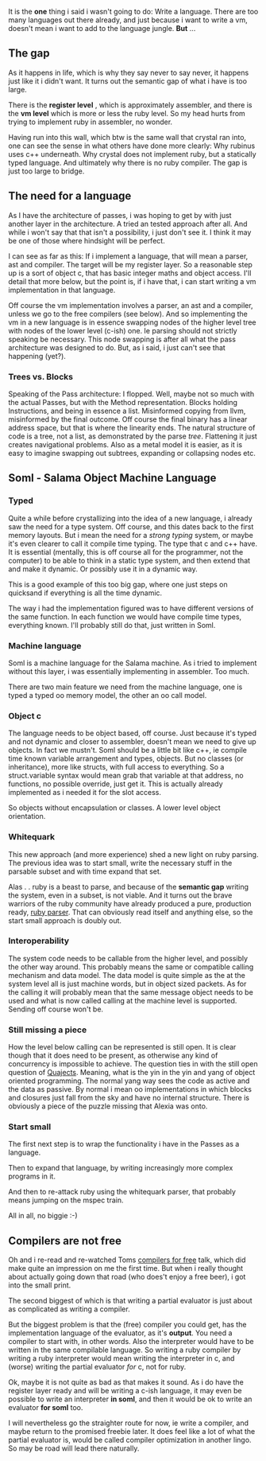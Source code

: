 It is the **one** thing i said i wasn't going to do: Write a language.
There are too many languages out there already, and just because i want to write a vm,
doesn't mean i want to add to the language jungle.
**But** ...

## The gap

As it happens in life, which is why they say never to say never, it happens just like it
i didn't want. It turns out the semantic gap of what i have is too large.

There is the **register level** , which is approximately assembler, and there is the **vm level**
which is more or less the ruby level. So my head hurts from trying to implement ruby in assembler,
no wonder.

Having run into this wall, which btw is the same wall that crystal ran into, one can see the sense
in what others have done more clearly: Why rubinus uses c++ underneath. Why crystal does not
implement ruby, but a statically typed language. And ultimately why there is no ruby compiler.
The gap is just too large to bridge.

## The need for a language

As I have the architecture of passes, i was hoping to get by with just another layer in the
architecture. A tried an tested approach after all. And while i won't say that that isn't a
possibility, i just don't see it. I think it may be one of those where hindsight will be perfect.

I can see as far as this: If i implement a language, that will mean a parser, ast and compiler.
The target will be my register layer. So a reasonable step up is a sort of object c, that has
basic integer maths and object access. I'll detail that more below, but the point is, if i have
that, i can start writing a vm implementation in that language.

Off course the vm implementation involves a parser, an ast and a compiler, unless we go to the free
compilers (see below). And so implementing the vm in a new language is in essence swapping nodes of
the higher level tree with nodes of the lower level (c-ish) one. Ie parsing should not strictly
speaking be necessary. This node swapping is after all what the pass architecture was designed
to do. But, as i said, i just can't see that happening (yet?).

### Trees vs. Blocks

Speaking of the Pass architecture: I flopped. Well, maybe not so much with the actual Passes, but
with the Method representation. Blocks holding Instructions, and being in essence a list.
Misinformed copying from llvm, misinformed by the final outcome. Off course the final binary
has a linear address space, but that is where the linearity ends. The natural structure of code
is a tree, not a list, as demonstrated by the parse *tree*. Flattening it just creates navigational
problems. Also as a metal model it is easier, as it is easy to imagine swapping out subtrees,
expanding or collapsing nodes etc.

## Soml - Salama Object Machine Language

### Typed

Quite a while before crystallizing into the idea of a new language, i already saw the need for a type
system. Off course, and this dates back to the first memory layouts. But i mean the need for a
*strong typing* system, or maybe it's even clearer to call it compile time typing. The type that c
and c++ have. It is essential (mentally, this is off course all for the programmer, not the computer)
to be able to think in a static type system, and then extend that and make it dynamic.
Or possibly use it in a dynamic way.

This is a good example of this too big gap, where one just steps on quicksand if everything is
all the time dynamic.

The way i had the implementation figured was to have different versions of the same function. In
each function we would have compile time types, everything known. I'll probably still do that,
just written in Soml.

### Machine language

Soml is a machine language for the Salama machine. As i tried to implement without this layer, i was
essentially implementing in assembler. Too much.

There are two main feature we need from the machine language, one is typed a typed oo memory model,
the other an oo call model.

### Object c

The language needs to be object based, off course. Just because it's typed and not dynamic
and closer to assembler, doesn't mean we need to give up objects. In fact we mustn't. Soml
should be a little bit like c++, ie compile time known variable arrangement and types,
  objects. But no classes (or inheritance), more like structs, with full access to everything.
So a struct.variable syntax would mean grab that variable at that address, no functions, no possible
override, just get it. This is actually already implemented as i needed it for the slot access.  

So objects without encapsulation or classes. A lower level object orientation.

### Whitequark

This new approach (and more experience) shed a new light on ruby parsing. The previous idea was to
start small, write the necessary stuff in the parsable subset and with time expand that set.

Alas . . ruby is a beast to parse, and because of the **semantic gap** writing the system,
even in a subset, is not viable. And it turns out the brave warriors of the ruby community have
already produced a pure, production ready, [ruby parser](https://github.com/whitequark/parser).
That can obviously read itself and anything else, so the start small approach is doubly out.

### Interoperability

The system code needs to be callable from the higher level, and possibly the other way around.
This probably means the same or compatible calling mechanism and data model. The data model is
quite simple as the at the system level all is just machine words, but in object sized
packets. As for the calling it will probably mean that the same message object needs to be used
and what is now called calling at the machine level is supported. Sending off course won't be.

### Still missing a piece

How the level below calling can be represented is still open. It is clear though that it does need
to be present, as otherwise any kind of concurrency is impossible to achieve. The question ties
in with the still open question of [Quajects](http://valerieaurora.org/synthesis/SynthesisOS/ch4.html).
Meaning, what is the yin in the yin and yang of object oriented programming. The normal yang way sees
the code as active and the data as passive. By normal i mean oo implementations in which blocks and
closures just fall from the sky and have no internal structure. There is obviously a piece of
the puzzle missing that Alexia was onto.

### Start small

The first next step is to wrap the functionality i have in the Passes as a language.

Then to expand that language, by writing increasingly more complex programs in it.

And then to re-attack ruby using the whitequark parser, that probably means jumping on the
mspec train.

All in all, no biggie :-)

## Compilers are not free

Oh and i re-read and re-watched Toms [compilers for free](http://codon.com/compilers-for-free) talk,
which did make quite an impression on me the first time. But when i really thought about actually
going down that road (who does't enjoy a free beer), i got into the small print.

The second biggest of which is that writing a partial evaluator is just about as complicated
as writing a compiler.

But the biggest problem is that the (free) compiler you could get, has the implementation language
of the evaluator, as it's **output**. You need a compiler to start with, in other words.
Also the interpreter would have to be written in the same compilable language.
So writing a ruby compiler by writing a ruby interpreter would mean
writing the interpreter in c, and (worse) writing the partial evaluator *for* c, not for ruby.

Ok, maybe it is not quite as bad as that makes it sound. As i do have the register layer ready
and will be writing a c-ish language, it may even be possible to write an interpreter **in soml**,
and then it would be ok to write an evaluator **for soml** too.

I will nevertheless go the straighter route for now, ie write a compiler, and maybe return to the
promised freebie later. It does feel like a lot of what the partial evaluator is, would be called
compiler optimization in another lingo. So may be road will lead there naturally.
